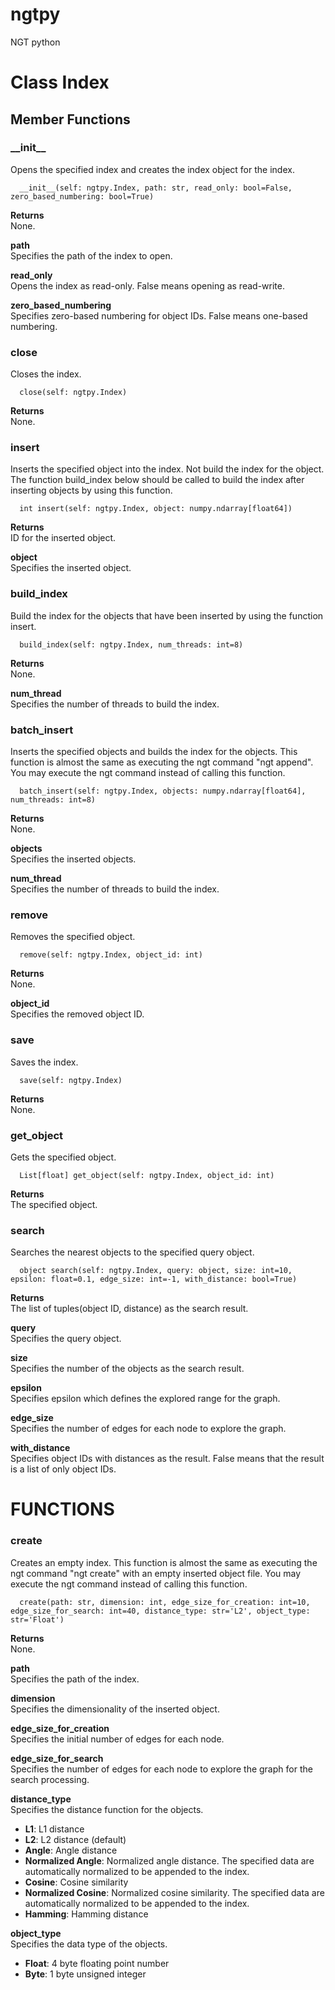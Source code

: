 ngtpy
=====

NGT python

Class Index
===========

## Member Functions

### \_\_init\_\_
Opens the specified index and creates the index object for the index.

      __init__(self: ngtpy.Index, path: str, read_only: bool=False, zero_based_numbering: bool=True)

**Returns**  
None.

**path**   
Specifies the path of the index to open.

**read\_only**   
Opens the index as read-only. False means opening as read-write.

**zero\_based\_numbering**   
Specifies zero-based numbering for object IDs. False means one-based numbering.

### close
Closes the index.

      close(self: ngtpy.Index)

**Returns**   
None.

### insert
Inserts the specified object into the index. Not build the index for the object. The function build_index below should be called to build the index after inserting objects by using this function.

      int insert(self: ngtpy.Index, object: numpy.ndarray[float64])

**Returns**   
ID for the inserted object.

**object**   
Specifies the inserted object.

### build_index
Build the index for the objects that have been inserted by using the function insert.

      build_index(self: ngtpy.Index, num_threads: int=8)

**Returns**   
None.

**num_thread**  
Specifies the number of threads to build the index.

### batch_insert
Inserts the specified objects and builds the index for the objects. This function is almost the same as executing the ngt command "ngt append". You may execute the ngt command instead of calling this function.

      batch_insert(self: ngtpy.Index, objects: numpy.ndarray[float64], num_threads: int=8)

**Returns**  
None.

**objects**   
Specifies the inserted objects.

**num_thread**   
Specifies the number of threads to build the index.


### remove
Removes the specified object.

      remove(self: ngtpy.Index, object_id: int)

**Returns**  
None.

**object\_id**   
Specifies the removed object ID.

### save
Saves the index.

      save(self: ngtpy.Index)

**Returns**  
None.

### get_object
Gets the specified object.

      List[float] get_object(self: ngtpy.Index, object_id: int)

**Returns**   
The specified object.


### search
Searches the nearest objects to the specified query object.

      object search(self: ngtpy.Index, query: object, size: int=10, epsilon: float=0.1, edge_size: int=-1, with_distance: bool=True)

**Returns**   
The list of tuples(object ID, distance) as the search result. 

**query**   
Specifies the query object.

**size**   
Specifies the number of the objects as the search result.

**epsilon**   
Specifies epsilon which defines the explored range for the graph.

**edge\_size**   
Specifies the number of edges for each node to explore the graph.

**with\_distance**   
Specifies object IDs with distances as the result. False means that the result is a list of only object IDs.

FUNCTIONS
=========

### create
Creates an empty index. This function is almost the same as executing the ngt command "ngt create" with an empty inserted object file. You may execute the ngt command instead of calling this function.

      create(path: str, dimension: int, edge_size_for_creation: int=10, edge_size_for_search: int=40, distance_type: str='L2', object_type: str='Float')


**Returns**   
None.

**path**   
Specifies the path of the index.

**dimension**  
Specifies the dimensionality of the inserted object.

**edge\_size\_for\_creation**   
Specifies the initial number of edges for each node.

**edge\_size\_for\_search**   
Specifies the number of edges for each node to explore the graph for the search processing.

**distance\_type**   
Specifies the distance function for the objects.
- __L1__: L1 distance
- __L2__: L2 distance (default)
- __Angle__: Angle distance
- __Normalized Angle__: Normalized angle distance. The specified data are automatically normalized to be appended to the index.
- __Cosine__: Cosine similarity
- __Normalized Cosine__: Normalized cosine similarity. The specified data are automatically normalized to be appended to the index.
- __Hamming__: Hamming distance

**object\_type**  
Specifies the data type of the objects.
- __Float__: 4 byte floating point number
- __Byte__: 1 byte unsigned integer


